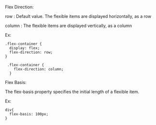 Flex Direction:

row	: Default value. The flexible items are displayed horizontally, as a row

column : The flexible items are displayed vertically, as a column

Ex:

    .flex-container {
      display: flex;
      flex-direction: row;
    }

     .flex-container {
        flex-direction: column;
      }
      
Flex Basis:

The flex-basis property specifies the initial length of a flexible item.

Ex:

    div{
      flex-basis: 100px;
    }
